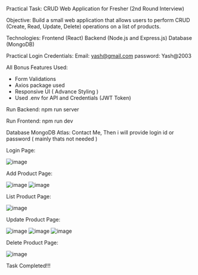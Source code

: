Practical Task: CRUD Web Application for Fresher (2nd Round Interview)

Objective:
Build a small web application that allows users to perform CRUD (Create, Read, Update, Delete) operations on a list of products.

Technologies: 
Frontend (React)
Backend (Node.js and Express.js)
Database (MongoDB)

Practical Login Credentials:
Email: yash@gmail.com
password: Yash@2003

All Bonus Features Used:
- Form Validations
- Axios package used
- Responsive UI ( Advance Styling )
- Used .env for API and Credentials (JWT Token)

Run Backend:
npm run server

Run Frontend:
npm run dev

Database MongoDB Atlas:
Contact Me, Then i will provide login id or password ( mainly thats not needed )


Login Page:

![image](https://github.com/user-attachments/assets/22b698bf-9b11-491b-9d21-c6acc67dd66f)


Add Product Page:

![image](https://github.com/user-attachments/assets/2268e96c-34fb-4fd7-9aa9-dbcefb3e8ea5)
![image](https://github.com/user-attachments/assets/861e0820-8f99-483d-8ea1-0fef02156150)

List Product Page:

![image](https://github.com/user-attachments/assets/d94162d3-d331-4fa8-9b67-cf3531442175)

Update Product Page:

![image](https://github.com/user-attachments/assets/586b7812-d125-4920-b9e9-24bb0c290495)
![image](https://github.com/user-attachments/assets/31f92620-5da5-45d3-83bf-3889808d3150)
![image](https://github.com/user-attachments/assets/825e786f-9ac6-4254-a395-2212b55ccbb7)

Delete Product Page:

![image](https://github.com/user-attachments/assets/f7bad099-adda-40fc-af6d-bb91e35b2d35)

Task Completed!!!
